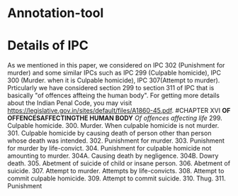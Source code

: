 # Annotation-tool
# Details of IPC
As we mentioned in this paper, we considered on IPC 302 (Punishment for murder) and some similar IPCs such as IPC 299 (Culpable homicide), IPC 300 (Murder. when it is Culpable homicide), IPC 307(Attempt to murder). Prticularly we have considered section 299 to section 311 of IPC that is basically "of offences affteing the human body". For getting more details about the Indian Penal Code, you may visit https://legislative.gov.in/sites/default/files/A1860-45.pdf. 
                                            #CHAPTER XVI
                                  **OF OFFENCESAFFECTINGTHE HUMAN BODY**
                                     *Of offences affecting life*
299. Culpable homicide.
300. Murder.
When culpable homicide is not murder.
301. Culpable homicide by causing death of person other than person whose death was intended.
302. Punishment for murder.
303. Punishment for murder by life-convict.
304. Punishment for culpable homicide not amounting to murder.
304A. Causing death by negligence.
304B. Dowry death.
305. Abetment of suicide of child or insane person.
306. Abetment of suicide.
307. Attempt to murder.
Attempts by life-convicts.
308. Attempt to commit culpable homicide.
309. Attempt to commit suicide.
310. Thug.
311. Punishment
